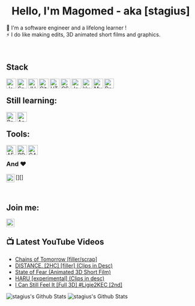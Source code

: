 <h1 align="center">Hello, I'm Magomed - aka [stagius]</h1>
<p align="center">
  
🔭 I'm a software engineer and a lifelong learner !<br />
⚡ I do like making edits, 3D animated short films and graphics.
  
</p>

<br />
  
<h2>Stack</h2>

<img align="left" alt="Java" width="26px" src="https://simpleicons.org/icons/java.svg" />
<img align="left" alt="Spring" width="26px" src="https://simpleicons.org/icons/spring.svg" />
<img align="left" alt="JUnit5" width="26px" src="https://simpleicons.org/icons/junit5.svg" />
<img align="left" alt="Git" width="26px" src="https://simpleicons.org/icons/git.svg" />
<img align="left" alt="HTML5" width="26px" src="https://simpleicons.org/icons/html5.svg" />
<img align="left" alt="CSS3" width="26px" src="https://simpleicons.org/icons/css3.svg" />
<img align="left" alt="JavaScript" width="26px" src="https://simpleicons.org/icons/javascript.svg" />
<img align="left" alt="Vue.js" width="26px" src="https://simpleicons.org/icons/vuedotjs.svg" />
<img align="left" alt="MySQL" width="26px" src="https://simpleicons.org/icons/postgresql.svg" />
<img align="left" alt="Docker" width="26px" src="https://simpleicons.org/icons/docker.svg" />

<br />

<h2>Still learning:</h2>

<img align="left" alt="React" width="26px" src="https://simpleicons.org/icons/react.svg" />
<img align="left" alt="Angular" width="26px" src="https://simpleicons.org/icons/angular.svg" />

<br />

<h2>Tools:</h2>

<img align="left" alt="AE" width="26px" src="https://simpleicons.org/icons/adobeaftereffects.svg" />
<img align="left" alt="PD" width="26px" src="https://simpleicons.org/icons/adobephotoshop.svg" />
<img align="left" alt="C4D" width="26px" src="https://simpleicons.org/icons/cinema4d.svg" />

<br />

### And ❤️ 

[<img align="left" alt="iJ" width="22px" src="https://simpleicons.org/icons/intellijidea.svg" />][]

<br />

<h2>Join me:</h2>

[<img align="left" alt="stagius | YouTube" width="22px" src="https://simpleicons.org/icons/youtube.svg" />][youtube]

<br />

<h2>📺 Latest YouTube Videos</h2>

<!-- YOUTUBE:START -->
- [Chains of Tomorrow [filler/scrap]](https://www.youtube.com/watch?v=taFeXE10yfA)
- [DISTANCE. [2HC] [filler] (Clips in Desc)](https://www.youtube.com/watch?v=QV2v-aZKXOU)
- [State of Fear (Animated 3D Short Film)](https://www.youtube.com/watch?v=Ckd4I_sJMQw)
- [HARU [experimental] (Clips in desc)](https://www.youtube.com/watch?v=Vjchep7_rC0)
- [I Can Still Feel It [Full 3D] #Ligie2KEC [2nd]](https://www.youtube.com/watch?v=AcVS71le5uY)
<!-- YOUTUBE:END -->



<img alt="stagius's Github Stats" src="https://github-readme-stats.vercel.app/api/pin/?username=stagius&repo=material-components-web&theme=buefy" />

<img alt="stagius's Github Stats" src="https://github-readme-stats.vercel.app/api/top-langs/?username=stagius&card_width=500&theme=buefy" />


[youtube]: https://youtube.com/stagius
